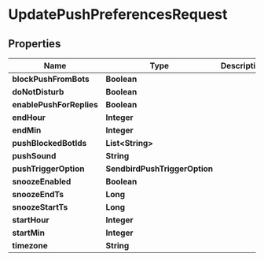

# UpdatePushPreferencesRequest


## Properties

| Name | Type | Description | Notes |
|------------ | ------------- | ------------- | -------------|
|**blockPushFromBots** | **Boolean** |  |  [optional] |
|**doNotDisturb** | **Boolean** |  |  [optional] |
|**enablePushForReplies** | **Boolean** |  |  [optional] |
|**endHour** | **Integer** |  |  [optional] |
|**endMin** | **Integer** |  |  [optional] |
|**pushBlockedBotIds** | **List&lt;String&gt;** |  |  [optional] |
|**pushSound** | **String** |  |  [optional] |
|**pushTriggerOption** | **SendbirdPushTriggerOption** |  |  [optional] |
|**snoozeEnabled** | **Boolean** |  |  [optional] |
|**snoozeEndTs** | **Long** |  |  [optional] |
|**snoozeStartTs** | **Long** |  |  [optional] |
|**startHour** | **Integer** |  |  [optional] |
|**startMin** | **Integer** |  |  [optional] |
|**timezone** | **String** |  |  [optional] |



